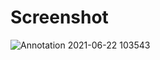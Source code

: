# Screenshot
![Annotation 2021-06-22 103543](https://user-images.githubusercontent.com/65847819/122867447-244b8580-d347-11eb-8e04-8ccf44d502c8.png)
